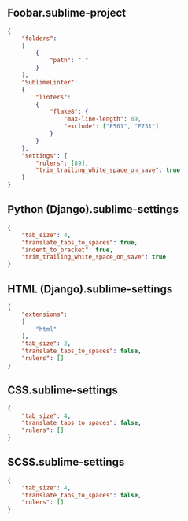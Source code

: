 ## Foobar.sublime-project
````json
{
	"folders":
	[
		{
			"path": "."
		}
	],
	"SublimeLinter":
	{
		"linters":
		{
			"flake8": {
				"max-line-length": 89,
				"exclude": ["E501", "E731"]
			}
		}
	},
	"settings": {
		"rulers": [89],
		"trim_trailing_white_space_on_save": true
	}
}
````

## Python (Django).sublime-settings

````json
{
	"tab_size": 4,
	"translate_tabs_to_spaces": true,
	"indent_to_bracket": true,
	"trim_trailing_white_space_on_save": true
}
````

## HTML (Django).sublime-settings
````json
{
	"extensions":
	[
		"html"
	],
	"tab_size": 2,
	"translate_tabs_to_spaces": false,
	"rulers": []
}
````

## CSS.sublime-settings
````json
{
	"tab_size": 4,
	"translate_tabs_to_spaces": false,
	"rulers": []
}
````

## SCSS.sublime-settings
````json
{
	"tab_size": 4,
	"translate_tabs_to_spaces": false,
	"rulers": []
}
````
